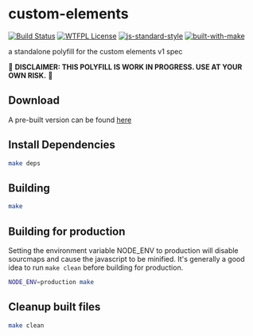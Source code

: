 # custom-elements

[![Build Status](https://travis-ci.org/bash/custom-elements.svg?branch=master)](https://travis-ci.org/bash/custom-elements)
[![WTFPL License](https://img.shields.io/badge/license-WTFPL-blue.svg)](LICENSE)
[![js-standard-style](https://img.shields.io/badge/code%20style-standard-brightgreen.svg)](http://standardjs.com/)
[![built-with-make](https://img.shields.io/badge/build%20system-make-brightgreen.svg)](Makefile)

a standalone polyfill for the custom elements v1 spec

🚧 **DISCLAIMER: THIS POLYFILL IS WORK IN PROGRESS. USE AT YOUR OWN RISK.** 🚧

## Download

A pre-built version can be found [here](https://github.com/bash/custom-elements/releases/latest)

## Install Dependencies
```bash
make deps
```

## Building
```bash
make
```

## Building for production
Setting the environment variable NODE_ENV to production will disable sourcmaps and cause the javascript to be minified.
It's generally a good idea to run `make clean` before building for production.

```bash
NODE_ENV=production make
```

## Cleanup built files
```bash
make clean
```
